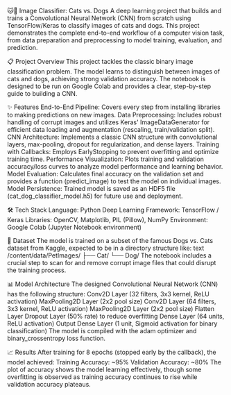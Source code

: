 🐱🐶 Image Classifier: Cats vs. Dogs
A deep learning project that builds and trains a Convolutional Neural Network (CNN) from scratch using TensorFlow/Keras to classify images of cats and dogs. This project demonstrates the complete end-to-end workflow of a computer vision task, from data preparation and preprocessing to model training, evaluation, and prediction.

📋 Project Overview
This project tackles the classic binary image classification problem. The model learns to distinguish between images of cats and dogs, achieving strong validation accuracy. The notebook is designed to be run on Google Colab and provides a clear, step-by-step guide to building a CNN.

✨ Features
End-to-End Pipeline: Covers every step from installing libraries to making predictions on new images.
Data Preprocessing: Includes robust handling of corrupt images and utilizes Keras' ImageDataGenerator for efficient data loading and augmentation (rescaling, train/validation split).
CNN Architecture: Implements a classic CNN structure with convolutional layers, max-pooling, dropout for regularization, and dense layers.
Training with Callbacks: Employs EarlyStopping to prevent overfitting and optimize training time.
Performance Visualization: Plots training and validation accuracy/loss curves to analyze model performance and learning behavior.
Model Evaluation: Calculates final accuracy on the validation set and provides a function (predict_image) to test the model on individual images.
Model Persistence: Trained model is saved as an HDF5 file (cat_dog_classifier_model.h5) for future use and deployment.

🛠️ Tech Stack
Language: Python
Deep Learning Framework: TensorFlow / Keras
Libraries: OpenCV, Matplotlib, PIL (Pillow), NumPy
Environment: Google Colab (Jupyter Notebook environment)

📁 Dataset
The model is trained on a subset of the famous Dogs vs. Cats dataset from Kaggle, expected to be in a directory structure like:
text
/content/data/PetImages/
    ├── Cat/
    └── Dog/
The notebook includes a crucial step to scan for and remove corrupt image files that could disrupt the training process.

📊 Model Architecture
The designed Convolutional Neural Network (CNN) has the following structure:
Conv2D Layer (32 filters, 3x3 kernel, ReLU activation)
MaxPooling2D Layer (2x2 pool size)
Conv2D Layer (64 filters, 3x3 kernel, ReLU activation)
MaxPooling2D Layer (2x2 pool size)
Flatten Layer
Dropout Layer (50% rate) to reduce overfitting
Dense Layer (64 units, ReLU activation)
Output Dense Layer (1 unit, Sigmoid activation for binary classification)
The model is compiled with the adam optimizer and binary_crossentropy loss function.

📈 Results
After training for 8 epochs (stopped early by the callback), the model achieved:
Training Accuracy: ~95%
Validation Accuracy: ~80%
The plot of accuracy shows the model learning effectively, though some overfitting is observed as training accuracy continues to rise while validation accuracy plateaus.

